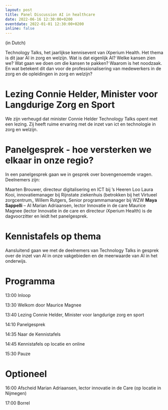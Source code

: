 ```yaml
---
layout: post
title: Panel Discussion AI in healthcare
date: 2022-06-16 12:30:00+0200
eventdate: 2022-01-01 12:30:00+0200
inline: false
---
```


(in Dutch)

Technology Talks, het jaarlijkse kennisevent van iXperium Health. Het thema is dit jaar AI in zorg en welzijn. Wat is dat eigenlijk AI? Welke kansen zien we? Wat gaan we doen om die kansen te pakken? Waarom is het noodzaak. En wat betekent dit dan voor de professionalisering van medewerkers in de zorg en de opleidingen in zorg en welzijn?

 
# Lezing Connie Helder, Minister voor Langdurige Zorg en Sport

We zijn verheugd dat minister Connie Helder Technology Talks opent met een lezing. Zij heeft ruime ervaring met de inzet van ict en technologie in zorg en welzijn. 


# Panelgesprek - hoe versterken we elkaar in onze regio?

In een panelgesprek gaan we in gesprek over bovengenoemde vragen. Deelnemers zijn:

Maarten Brouwer, directeur digitalisering en ICT bij ’s Heeren Loo
Laura Kooi, innovatiemanager bij Rijnstate ziekenhuis (betrokken bij het Virtueel zorgcentrum_
Willem Rutgers, Senior programmamanager bij WZW
**Maya Sappelli** – AI
Marian Adriaansen, lector Innovatie in de care
Maurice Magnee (lector Innovatie in de care en directeur iXperium Health) is de dagvoorzitter en leidt het panelgesprek. 


# Kennistafels op thema

Aansluitend gaan we met de deelnemers van Technology Talks in gesprek over de inzet van AI in onze vakgebieden en de meerwaarde van AI in het onderwijs. 


# Programma

13:00 Inloop

13:30 Welkom door Maurice Magnee

13:40 Lezing Connie Helder, Minister voor langdurige zorg en sport

14:10 Panelgesprek

14:35 Naar de Kennistafels

14:45 Kennistafels op locatie en online

15:30 Pauze

 

# Optioneel 

16:00 Afscheid Marian Adriaansen, lector innovatie in de Care (op locatie in Nijmegen)

17:00 Borrel

